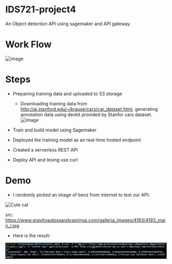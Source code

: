 # IDS721-project4

An Object detection API using sagemaker and API gateway.

# Work Flow
![image](https://user-images.githubusercontent.com/33047941/230996578-224226ec-b11a-45a5-bdcc-05c97429a36b.png)

# Steps
- Prepairing training data and uploaded to S3 storage
  - Downloading training data from http://ai.stanford.edu/~jkrause/cars/car_dataset.html, generating annotation data using devkit provided by Stanfor cars dataset.
  ![image](https://user-images.githubusercontent.com/33047941/231008018-1fb85207-7fab-44dd-b819-ca52617c1720.png)

- Train and build model using Sagemaker
- Deployed the training model as an real-time hosted endpoint
- Created a serverless REST API
- Deploy API and tesing use curl

# Demo

- I randomly picked an image of benz from internet to test our API:
<img src="https://www.gravityautossandysprings.com/galleria_images/4193/4193_main_l.jpg" alt="Cute cat" width="50%" height="50%">

src: https://www.gravityautossandysprings.com/galleria_images/4193/4193_main_l.jpg

- Here is the result:

![Result](./img/80937db678a8ed55a33a5c60687c0ca.png)

